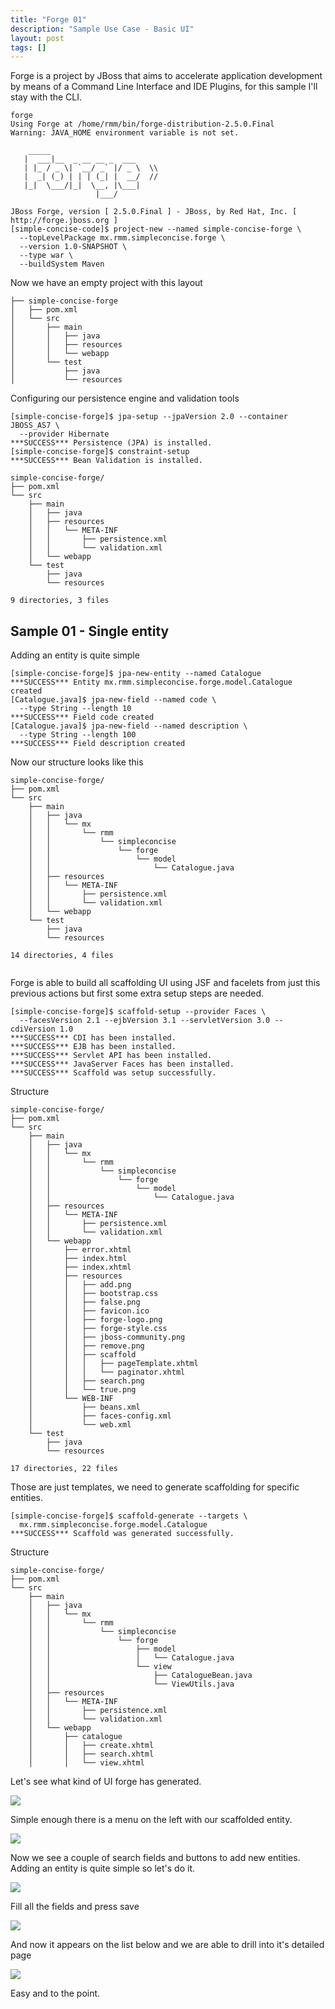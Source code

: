 ```yaml
---
title: "Forge 01"
description: "Sample Use Case - Basic UI"
layout: post
tags: []
---
```


Forge is a project by JBoss that aims to accelerate application development 
by means of a Command Line Interface and IDE Plugins, for this sample I'll 
stay with the CLI.

~~~
forge
Using Forge at /home/rmm/bin/forge-distribution-2.5.0.Final
Warning: JAVA_HOME environment variable is not set.

    _____                    
   |  ___|__  _ __ __ _  ___ 
   | |_ / _ \| `__/ _` |/ _ \  \\
   |  _| (_) | | | (_| |  __/  //
   |_|  \___/|_|  \__, |\___| 
                   |___/      

JBoss Forge, version [ 2.5.0.Final ] - JBoss, by Red Hat, Inc. [ http://forge.jboss.org ]
[simple-concise-code]$ project-new --named simple-concise-forge \
  --topLevelPackage mx.rmm.simpleconcise.forge \
  --version 1.0-SNAPSHOT \
  --type war \
  --buildSystem Maven

~~~

Now we have an empty project with this layout

~~~
├── simple-concise-forge
│   ├── pom.xml
│   └── src
│       ├── main
│       │   ├── java
│       │   ├── resources
│       │   └── webapp
│       └── test
│           ├── java
│           └── resources

~~~

Configuring our persistence engine and validation tools

~~~
[simple-concise-forge]$ jpa-setup --jpaVersion 2.0 --container JBOSS_AS7 \
  --provider Hibernate
***SUCCESS*** Persistence (JPA) is installed.
[simple-concise-forge]$ constraint-setup
***SUCCESS*** Bean Validation is installed.

~~~


~~~
simple-concise-forge/
├── pom.xml
└── src
    ├── main
    │   ├── java
    │   ├── resources
    │   │   └── META-INF
    │   │       ├── persistence.xml
    │   │       └── validation.xml
    │   └── webapp
    └── test
        ├── java
        └── resources

9 directories, 3 files

~~~

Sample 01 - Single entity
-------------------------

Adding an entity is quite simple

~~~
[simple-concise-forge]$ jpa-new-entity --named Catalogue
***SUCCESS*** Entity mx.rmm.simpleconcise.forge.model.Catalogue created
[Catalogue.java]$ jpa-new-field --named code \
  --type String --length 10
***SUCCESS*** Field code created
[Catalogue.java]$ jpa-new-field --named description \
  --type String --length 100
***SUCCESS*** Field description created

~~~

Now our structure looks like this

~~~
simple-concise-forge/
├── pom.xml
└── src
    ├── main
    │   ├── java
    │   │   └── mx
    │   │       └── rmm
    │   │           └── simpleconcise
    │   │               └── forge
    │   │                   └── model
    │   │                       └── Catalogue.java
    │   ├── resources
    │   │   └── META-INF
    │   │       ├── persistence.xml
    │   │       └── validation.xml
    │   └── webapp
    └── test
        ├── java
        └── resources

14 directories, 4 files


~~~

Forge is able to build all scaffolding UI using JSF and facelets from just 
this previous actions but first some extra setup steps are needed.

~~~
[simple-concise-forge]$ scaffold-setup --provider Faces \
  --facesVersion 2.1 --ejbVersion 3.1 --servletVersion 3.0 --cdiVersion 1.0 
***SUCCESS*** CDI has been installed.
***SUCCESS*** EJB has been installed.
***SUCCESS*** Servlet API has been installed.
***SUCCESS*** JavaServer Faces has been installed.
***SUCCESS*** Scaffold was setup successfully.

~~~

Structure 

~~~
simple-concise-forge/
├── pom.xml
└── src
    ├── main
    │   ├── java
    │   │   └── mx
    │   │       └── rmm
    │   │           └── simpleconcise
    │   │               └── forge
    │   │                   └── model
    │   │                       └── Catalogue.java
    │   ├── resources
    │   │   └── META-INF
    │   │       ├── persistence.xml
    │   │       └── validation.xml
    │   └── webapp
    │       ├── error.xhtml
    │       ├── index.html
    │       ├── index.xhtml
    │       ├── resources
    │       │   ├── add.png
    │       │   ├── bootstrap.css
    │       │   ├── false.png
    │       │   ├── favicon.ico
    │       │   ├── forge-logo.png
    │       │   ├── forge-style.css
    │       │   ├── jboss-community.png
    │       │   ├── remove.png
    │       │   ├── scaffold
    │       │   │   ├── pageTemplate.xhtml
    │       │   │   └── paginator.xhtml
    │       │   ├── search.png
    │       │   └── true.png
    │       └── WEB-INF
    │           ├── beans.xml
    │           ├── faces-config.xml
    │           └── web.xml
    └── test
        ├── java
        └── resources

17 directories, 22 files

~~~

Those are just templates, we need to generate scaffolding for specific
entities.

~~~
[simple-concise-forge]$ scaffold-generate --targets \
  mx.rmm.simpleconcise.forge.model.Catalogue 
***SUCCESS*** Scaffold was generated successfully.

~~~

Structure

~~~
simple-concise-forge/
├── pom.xml
└── src
    ├── main
    │   ├── java
    │   │   └── mx
    │   │       └── rmm
    │   │           └── simpleconcise
    │   │               └── forge
    │   │                   ├── model
    │   │                   │   └── Catalogue.java
    │   │                   └── view
    │   │                       ├── CatalogueBean.java
    │   │                       └── ViewUtils.java
    │   ├── resources
    │   │   └── META-INF
    │   │       ├── persistence.xml
    │   │       └── validation.xml
    │   └── webapp
    │       ├── catalogue
    │       │   ├── create.xhtml
    │       │   ├── search.xhtml
    │       │   └── view.xhtml

~~~


Let's see what kind of UI forge has generated.

<img src="{{site.url}}/assets/images/suc-bui-forge/001.png" />

Simple enough there is a menu on the left with our scaffolded entity. 

<img src="{{site.url}}/assets/images/suc-bui-forge/002.png" />

Now we see a couple of search fields and buttons to add new entities. 
Adding an entity is quite simple so let's do it.

<img src="{{site.url}}/assets/images/suc-bui-forge/003.png" />

Fill all the fields and press save

<img src="{{site.url}}/assets/images/suc-bui-forge/004.png" />

And now it appears on the list below and we are able to drill into it's 
detailed page

<img src="{{site.url}}/assets/images/suc-bui-forge/005.png" />

Easy and to the point.

